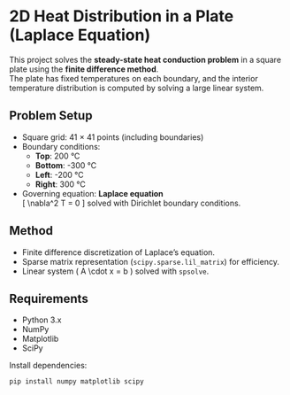 # 2D Heat Distribution in a Plate (Laplace Equation)

This project solves the **steady-state heat conduction problem** in a square plate using the **finite difference method**.  
The plate has fixed temperatures on each boundary, and the interior temperature distribution is computed by solving a large linear system.

## Problem Setup
- Square grid: 41 × 41 points (including boundaries)
- Boundary conditions:
  - **Top**: 200 °C
  - **Bottom**: -300 °C
  - **Left**: -200 °C
  - **Right**: 300 °C
- Governing equation: **Laplace equation**  
  \[
  \nabla^2 T = 0
  \]
  solved with Dirichlet boundary conditions.

## Method
- Finite difference discretization of Laplace’s equation.
- Sparse matrix representation (`scipy.sparse.lil_matrix`) for efficiency.
- Linear system \( A \cdot x = b \) solved with `spsolve`.

## Requirements
- Python 3.x
- NumPy
- Matplotlib
- SciPy

Install dependencies:
```bash
pip install numpy matplotlib scipy
